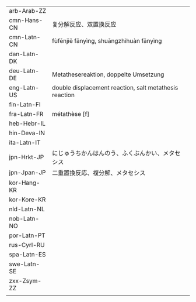 | | | |
|-|-|-|
| arb-Arab-ZZ |  |  |
| cmn-Hans-CN | 复分解反应、双置换反应 |  |
| cmn-Latn-CN | fùfēnjiě fǎnyìng, shuāngzhìhuàn fǎnyìng |  |
| dan-Latn-DK |  |  |
| deu-Latn-DE | Metathesereaktion, doppelte Umsetzung |  |
| eng-Latn-US | double displacement reaction, salt metathesis reaction |  |
| fin-Latn-FI |  |  |
| fra-Latn-FR | métathèse [f] |  |
| heb-Hebr-IL |  |  |
| hin-Deva-IN |  |  |
| ita-Latn-IT |  |  |
| jpn-Hrkt-JP | にじゅうちかんはんのう、ふくぶんかい、メタセシス |  |
| jpn-Jpan-JP | 二重置換反応、複分解、メタセシス |  |
| kor-Hang-KR |  |  |
| kor-Kore-KR |  |  |
| nld-Latn-NL |  |  |
| nob-Latn-NO |  |  |
| por-Latn-PT |  |  |
| rus-Cyrl-RU |  |  |
| spa-Latn-ES |  |  |
| swe-Latn-SE |  |  |
| zxx-Zsym-ZZ |  |  |
|  |  |  |
